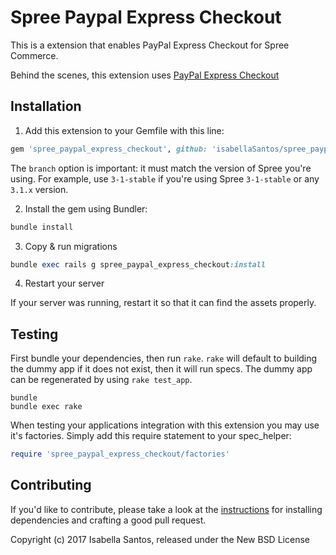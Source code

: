 Spree Paypal Express Checkout
==========================

This is a extension that enables PayPal Express Checkout for Spree Commerce.

Behind the scenes, this extension uses [PayPal Express Checkout](https://developer.paypal.com/docs/integration/direct/express-checkout/integration-jsv4/)

## Installation

1. Add this extension to your Gemfile with this line:
  ```ruby
  gem 'spree_paypal_express_checkout', github: 'isabellaSantos/spree_paypal_express_checkout', branch: '3-1-stable'
  ```

  The `branch` option is important: it must match the version of Spree you're using.
  For example, use `3-1-stable` if you're using Spree `3-1-stable` or any `3.1.x` version.

2. Install the gem using Bundler:
  ```ruby
  bundle install
  ```

3. Copy & run migrations
  ```ruby
  bundle exec rails g spree_paypal_express_checkout:install
  ```

4. Restart your server

  If your server was running, restart it so that it can find the assets properly.

## Testing

First bundle your dependencies, then run `rake`. `rake` will default to building the dummy app if it does not exist, then it will run specs. The dummy app can be regenerated by using `rake test_app`.

```shell
bundle
bundle exec rake
```

When testing your applications integration with this extension you may use it's factories.
Simply add this require statement to your spec_helper:

```ruby
require 'spree_paypal_express_checkout/factories'
```


## Contributing

If you'd like to contribute, please take a look at the
[instructions](CONTRIBUTING.md) for installing dependencies and crafting a good
pull request.

Copyright (c) 2017 Isabella Santos, released under the New BSD License
